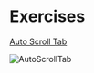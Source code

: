 # Exercises

[Auto Scroll Tab](https://github.com/GU1984/SwiftUI/tree/main/Exercises/AutoScrollTab)

![AutoScrollTab](https://user-images.githubusercontent.com/45098537/228732736-759fcc1a-5324-4ddc-830e-060333e49c40.jpg)




